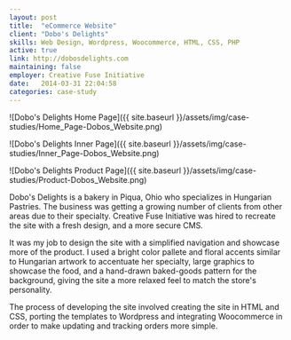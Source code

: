 ```yaml
---
layout: post
title:  "eCommerce Website"
client: "Dobo's Delights"
skills: Web Design, Wordpress, Woocommerce, HTML, CSS, PHP
active: true
link: http://dobosdelights.com
maintaining: false
employer: Creative Fuse Initiative
date:   2014-03-31 22:04:58
categories: case-study
---
```


![Dobo's Delights Home Page]({{ site.baseurl }}/assets/img/case-studies/Home_Page-Dobos_Website.png)

![Dobo's Delights Inner Page]({{ site.baseurl }}/assets/img/case-studies/Inner_Page-Dobos_Website.png)

![Dobo's Delights Product Page]({{ site.baseurl }}/assets/img/case-studies/Product-Dobos_Website.png)

Dobo's Delights is a bakery in Piqua, Ohio who specializes in Hungarian Pastries. The business was getting a growing number of clients from other areas due to their specialty. Creative Fuse Initiative was hired to recreate the site with a fresh design, and a more secure CMS. 

It was my job to design the site with a simplified navigation and showcase more of the product. I used a bright color pallete and floral accents similar to Hungarian artwork to accentuate her specialty, large graphics to showcase the food, and a hand-drawn baked-goods pattern for the background, giving the site a more relaxed feel to match the store's personality.

The process of developing the site involved creating the site in HTML and CSS, porting the templates to Wordpress and integrating Woocommerce in order to make updating and tracking orders more simple.